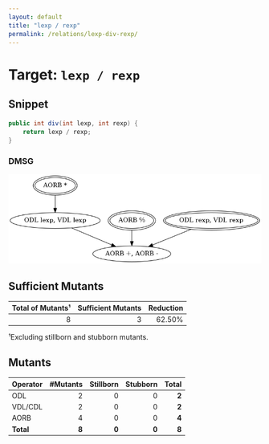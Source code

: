 ```yaml
---
layout: default
title: "lexp / rexp"
permalink: /relations/lexp-div-rexp/
---
```


# Target: ``lexp / rexp``

## Snippet


```java
public int div(int lexp, int rexp) {
    return lexp / rexp;
}
```


### DMSG

![image](images/dmsg_lexp-div-rexp.png)

## Sufficient Mutants


|Total of Mutants¹    | Sufficient Mutants |Reduction |
|                ---: |               ---: |     ---: |  
| 8                   | 3                  |62.50%    |

¹Excluding stillborn and stubborn mutants.

## Mutants



| Operator | #Mutants | Stillborn | Stubborn | Total  |
| :---     |     ---: |      ---: |     ---: |   ---: |
| ODL      | 2        | 0         | 0        | **2**  |
| VDL/CDL  | 2        | 0         | 0        | **2**  |
| AORB     | 4        | 0         | 0        | **4**  |
|**Total** | **8**    | **0**     | **0**    | **8**  |
